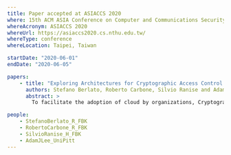 ```yaml
---
title: Paper accepted at ASIACCS 2020
where: 15th ACM ASIA Conference on Computer and Communications Security
whereAcronym: ASIACCS 2020
whereUrl: https://asiaccs2020.cs.nthu.edu.tw/
whereType: conference
whereLocation: Taipei, Taiwan

startDate: "2020-06-01"
endDate: "2020-06-05"

papers:
    - title: "Exploring Architectures for Cryptographic Access Control Enforcement in the Cloud for Fun and Optimization"
      authors: Stefano Berlato, Roberto Carbone, Silvio Ranise and Adam J. Lee
      abstract: >
        To facilitate the adoption of cloud by organizations, Cryptographic Access Control (CAC) is the obvious solution to control data sharing among users while preventing partially trusted Cloud Service Providers (CSP) to access sensitive data. Indeed, several CAC schemes have been proposed in the literature. Despite their differences, available solutions are based on a common set of entities—e.g., a data storage service or a proxy mediating the access of users to encrypted data—that operate in different (security) domains—e.g., on-premise or the CSP. However, the majority of the CAC schemes assumes a fixed assignment of entities to domains; this has security and usability implications that are not made explicit and can make inappropriate the use of a CAC scheme in certain scenarios with specific requirements. For instance, assuming that the proxy runs at the premises of the organization avoids the vendor lock-in effect but may substantially mine scalability. To the best of our knowledge, no previous work considers how to select the best possible architecture (i.e., the assignment of entities to domains) to deploy a CAC scheme for the requirements of a given scenario. In this paper, we propose a methodology to assist administrators to explore different architectures of CAC schemes for a given scenario. We do this by identifying the possible architectures underlying the CAC schemes available in the literature and formalize them in simple set theory. This allows us to reduce the problem of selecting the most suitable architecture satisfying a heterogeneous set of requirements arising from the considered scenario to a Multi-Objective Optimization Problem (MOOP) for which state-of-the-art solvers can be invoked. Finally, we show how the capability of solving the MOOP can be used to build a prototype tool assisting administrators to preliminary perform a ``What-if'' analysis to explore the trade-offs among the various architectures and then use available standards and tools (such as TOSCA and Cloudify) for automated deployment in multiple CSPs.

people:
    - StefanoBerlato_R_FBK
    - RobertoCarbone_R_FBK
    - SilvioRanise_H_FBK
    - AdamJLee_UniPitt
---
```


